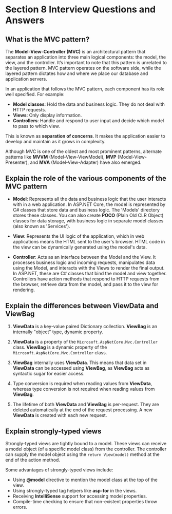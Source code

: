 
# Section 8 Interview Questions and Answers

## What is the MVC pattern?

The **Model-View-Controller (MVC)** is an architectural pattern that separates an application into three main logical components: the model, the view, and the controller. It’s important to note that this pattern is unrelated to the layered pattern. MVC pattern operates on the software side, while the layered pattern dictates how and where we place our database and application servers.

In an application that follows the MVC pattern, each component has its role well specified. For example:
- **Model classes**: Hold the data and business logic. They do not deal with HTTP requests.
- **Views**: Only display information.
- **Controllers**: Handle and respond to user input and decide which model to pass to which view.

This is known as **separation of concerns**. It makes the application easier to develop and maintain as it grows in complexity.

Although MVC is one of the oldest and most prominent patterns, alternate patterns like **MVVM** (Model-View-ViewModel), **MVP** (Model-View-Presenter), and **MVA** (Model-View-Adapter) have also emerged.

## Explain the role of the various components of the MVC pattern

- **Model**: Represents all the data and business logic that the user interacts with in a web application. In ASP.NET Core, the model is represented by C# classes that store data and business logic. The 'Models' directory stores these classes. You can also create **POCO** (Plain Old CLR Object) classes for data storage, with business logic in separate model classes (also known as 'Services').

- **View**: Represents the UI logic of the application, which in web applications means the HTML sent to the user's browser. HTML code in the view can be dynamically generated using the model's data.

- **Controller**: Acts as an interface between the Model and the View. It processes business logic and incoming requests, manipulates data using the Model, and interacts with the Views to render the final output. In ASP.NET, these are C# classes that bind the model and view together. Controllers have action methods that respond to HTTP requests from the browser, retrieve data from the model, and pass it to the view for rendering.

## Explain the differences between ViewData and ViewBag

1. **ViewData** is a key-value paired Dictionary collection.
   **ViewBag** is an internally "object" type, dynamic property.

2. **ViewData** is a property of the `Microsoft.AspNetCore.Mvc.Controller` class.
   **ViewBag** is a dynamic property of the `Microsoft.AspNetCore.Mvc.Controller` class.

3. **ViewBag** internally uses **ViewData**. This means that data set in **ViewData** can be accessed using **ViewBag**, as **ViewBag** acts as syntactic sugar for easier access.

4. Type conversion is required when reading values from **ViewData**, whereas type conversion is not required when reading values from **ViewBag**.

5. The lifetime of both **ViewData** and **ViewBag** is per-request. They are deleted automatically at the end of the request processing. A new **ViewData** is created with each new request.

## Explain strongly-typed views

Strongly-typed views are tightly bound to a model. These views can receive a model object (of a specific model class) from the controller. The controller can supply the model object using the `return View(model)` method at the end of the action method.

Some advantages of strongly-typed views include:
- Using **@model** directive to mention the model class at the top of the view.
- Using strongly-typed tag helpers like **asp-for** in the views.
- Receiving **IntelliSense** support for accessing model properties.
- Compile-time checking to ensure that non-existent properties throw errors.

